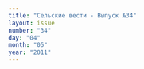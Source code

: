 ```yaml
---
title: "Сельские вести - Выпуск №34"
layout: issue
number: "34"
day: "04"
month: "05"
year: "2011"
---
```

